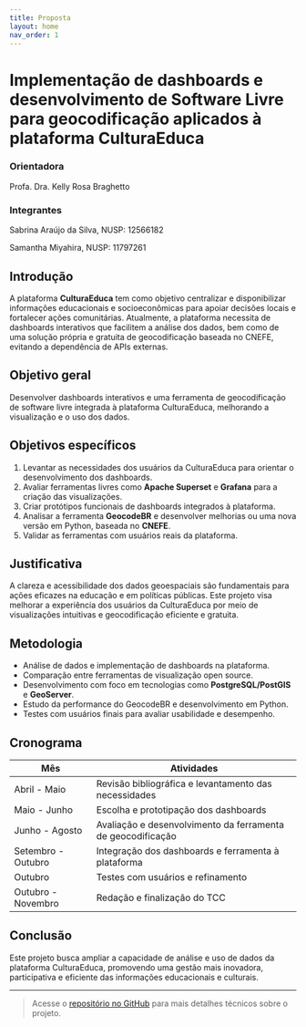 ```yaml
---
title: Proposta
layout: home
nav_order: 1
---
```


# Implementação de dashboards e desenvolvimento de Software Livre para geocodificação aplicados à plataforma CulturaEduca

### Orientadora

Profa. Dra. Kelly Rosa Braghetto

### Integrantes

Sabrina Araújo da Silva, NUSP: 12566182

Samantha Miyahira, NUSP: 11797261

## Introdução

A plataforma **CulturaEduca** tem como objetivo centralizar e disponibilizar informações educacionais e socioeconômicas para apoiar decisões locais e fortalecer ações comunitárias. Atualmente, a plataforma necessita de dashboards interativos que facilitem a análise dos dados, bem como de uma solução própria e gratuita de geocodificação baseada no CNEFE, evitando a dependência de APIs externas.

## Objetivo geral

Desenvolver dashboards interativos e uma ferramenta de geocodificação de software livre integrada à plataforma CulturaEduca, melhorando a visualização e o uso dos dados.

## Objetivos específicos

1. Levantar as necessidades dos usuários da CulturaEduca para orientar o desenvolvimento dos dashboards.
2. Avaliar ferramentas livres como **Apache Superset** e **Grafana** para a criação das visualizações.
3. Criar protótipos funcionais de dashboards integrados à plataforma.
4. Analisar a ferramenta **GeocodeBR** e desenvolver melhorias ou uma nova versão em Python, baseada no **CNEFE**.
5. Validar as ferramentas com usuários reais da plataforma.

## Justificativa

A clareza e acessibilidade dos dados geoespaciais são fundamentais para ações eficazes na educação e em políticas públicas. Este projeto visa melhorar a experiência dos usuários da CulturaEduca por meio de visualizações intuitivas e geocodificação eficiente e gratuita.

## Metodologia

- Análise de dados e implementação de dashboards na plataforma.
- Comparação entre ferramentas de visualização open source.
- Desenvolvimento com foco em tecnologias como **PostgreSQL/PostGIS** e **GeoServer**.
- Estudo da performance do GeocodeBR e desenvolvimento em Python.
- Testes com usuários finais para avaliar usabilidade e desempenho.

## Cronograma

| Mês             | Atividades                                                                 |
|------------------|---------------------------------------------------------------------------|
| Abril - Maio     | Revisão bibliográfica e levantamento das necessidades                     |
| Maio - Junho     | Escolha e prototipação dos dashboards                                     |
| Junho - Agosto   | Avaliação e desenvolvimento da ferramenta de geocodificação               |
| Setembro - Outubro | Integração dos dashboards e ferramenta à plataforma                    |
| Outubro          | Testes com usuários e refinamento                                         |
| Outubro - Novembro | Redação e finalização do TCC                                           |

## Conclusão

Este projeto busca ampliar a capacidade de análise e uso de dados da plataforma CulturaEduca, promovendo uma gestão mais inovadora, participativa e eficiente das informações educacionais e culturais.

---

> Acesse o [repositório no GitHub](https://github.com/sabrizzs/tcc-culturaeduca) para mais detalhes técnicos sobre o projeto.
